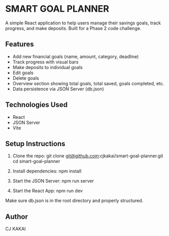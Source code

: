 # SMART GOAL PLANNER

A simple React application to help users manage their savings goals, track progress, and make deposits. Built for a Phase 2 code challenge.

## Features

- Add new financial goals (name, amount, category, deadline)
- Track progress with visual bars
- Make deposits to individual goals
- Edit goals
- Delete goals
- Overview section showing total goals, total saved, goals completed, etc.
- Data persistence via JSON Server (db.json)

## Technologies Used

- React
- JSON Server
- Vite

## Setup Instructions

1. Clone the repo:
git clone git@github.com:cjkakai/smart-goal-planner.git
cd smart-goal-planner

2. Install dependencies:
npm install

3. Start the JSON Server:
npm run server

4. Start the React App:
npm run dev

Make sure db.json is in the root directory and properly structured.

## Author

CJ KAKAI
